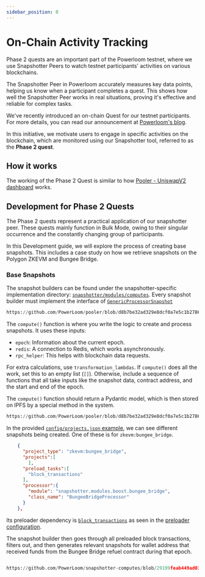 ```yaml
---
sidebar_position: 0
---
```



# On-Chain Activity Tracking

Phase 2 quests are an important part of the Powerloom testnet, where we use Snapshotter Peers to watch testnet participants' activities on various blockchains. 

The Snapshotter Peer in Powerloom accurately measures key data points, helping us know when a participant completes a quest. This shows how well the Snapshotter Peer works in real situations, proving it's effective and reliable for complex tasks.

We've recently introduced an on-chain Quest for our testnet participants. For more details, you can read our announcement at [Powerloom's blog](https://blog.powerloom.io/dive-into-powerlooms-incentivized-testnet-quests-engage-experience-and-earn/).

In this initiative, we motivate users to engage in specific activities on the blockchain, which are monitored using our Snapshotter tool, referred to as the **Phase 2 quest**.

## How it works

The working of the Phase 2 Quest is similar to how [Pooler - UniswapV2 dashboard](../UniswapV2%20Dashboard/index.md) works. 


## Development for Phase 2 Quests

The Phase 2 quests represent a practical application of our snapshotter peer. These quests mainly function in Bulk Mode, owing to their singular occurrence and the constantly changing group of participants.

In this Development guide, we will explore the process of creating base snapshots. This includes a case study on how we retrieve snapshots on the Polygon ZKEVM and Bungee Bridge.

### Base Snapshots

The snapshot builders can be found under the snapshotter-specific implementation directory: [`snapshotter/modules/computes`](https://github.com/PowerLoom/snapshotter-computes/tree/1e145c7f458ce48b8cd2ac860c2ae4a78fad7ea9). Every snapshot builder must implement the interface of [`GenericProcessorSnapshot`](https://github.com/PowerLoom/pooler/blob/eth_uniswapv2/snapshotter/utils/callback_helpers.py)

```python reference
https://github.com/PowerLoom/pooler/blob/d8b7be32ad329e8dcf0a7e5c1b27862894bc990a/snapshotter/utils/callback_helpers.py#L179-L197

```

The `compute()` function is where you write the logic to create and process snapshots. It uses these inputs:

- `epoch`: Information about the current epoch.
- `redis`: A connection to Redis, which works asynchronously.
- `rpc_helper`: This helps with blockchain data requests.

For extra calculations, use `transformation_lambdas`. If `compute()` does all the work, set this to an empty list (`[]`). Otherwise, include a sequence of functions that all take inputs like the snapshot data, contract address, and the start and end of the epoch.

The `compute()` function should return a Pydantic model, which is then stored on IPFS by a special method in the system.

```python reference
https://github.com/PowerLoom/pooler/blob/d8b7be32ad329e8dcf0a7e5c1b27862894bc990a/snapshotter/utils/generic_worker.py#L179-L191
```
In the provided [`config/projects.json` example](https://github.com/PowerLoom/snapshotter-configs/blob/544f3f3355f0b25b99bac7fe8288cec1a4aea3f3/projects.example.json), we can see different snapshots being created. One of these is for `zkevm:bungee_bridge`.

```json
    {
      "project_type": "zkevm:bungee_bridge",
      "projects":[
        ],
      "preload_tasks":[
        "block_transactions"
      ],
      "processor":{
        "module": "snapshotter.modules.boost.bungee_bridge",
        "class_name": "BungeeBridgeProcessor"
      }
    },
```


Its preloader dependency is  [`block_transactions`](https://github.com/PowerLoom/pooler/blob/eth_uniswapv2/snapshotter/utils/preloaders/tx_receipts/preloader.py)  as seen in the  [preloader configuration](https://github.com/PowerLoom/pooler/tree/eth_uniswapv2#preloading).

The snapshot builder then goes through all preloaded block transactions, filters out, and then generates relevant snapshots for wallet address that received funds from the Bungee Bridge refuel contract during that epoch.

```python reference 

https://github.com/PowerLoom/snapshotter-computes/blob/29199feab449ad0361b5867efcaae9854992966f/bungee_bridge.py#L40-L92
```